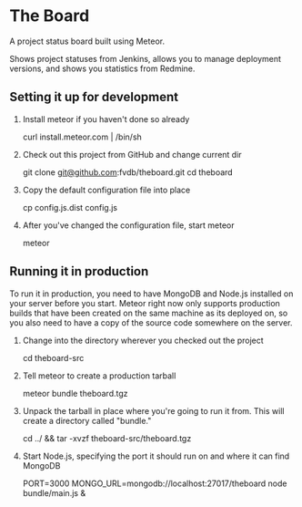 # The Board

A project status board built using Meteor.

Shows project statuses from Jenkins, allows you to manage deployment versions, and shows you statistics from Redmine.


Setting it up for development
-----------------------------

1. Install meteor if you haven't done so already

    curl install.meteor.com | /bin/sh

2. Check out this project from GitHub and change current dir

    git clone git@github.com:fvdb/theboard.git
    cd theboard

3. Copy the default configuration file into place

    cp config.js.dist config.js

3. After you've changed the configuration file, start meteor

    meteor


Running it in production
------------------------

To run it in production, you need to have MongoDB and Node.js installed on your server before you start. Meteor right now only supports production builds that have been created on the same machine as its deployed on, so you also need to have a copy of the source code somewhere on the server.

1. Change into the directory wherever you checked out the project

    cd theboard-src

2. Tell meteor to create a production tarball

    meteor bundle theboard.tgz

3. Unpack the tarball in place where you're going to run it from. This will create a directory called "bundle."

    cd ../ && tar -xvzf theboard-src/theboard.tgz

4. Start Node.js, specifying the port it should run on and where it can find MongoDB

    PORT=3000 MONGO_URL=mongodb://localhost:27017/theboard node bundle/main.js &
